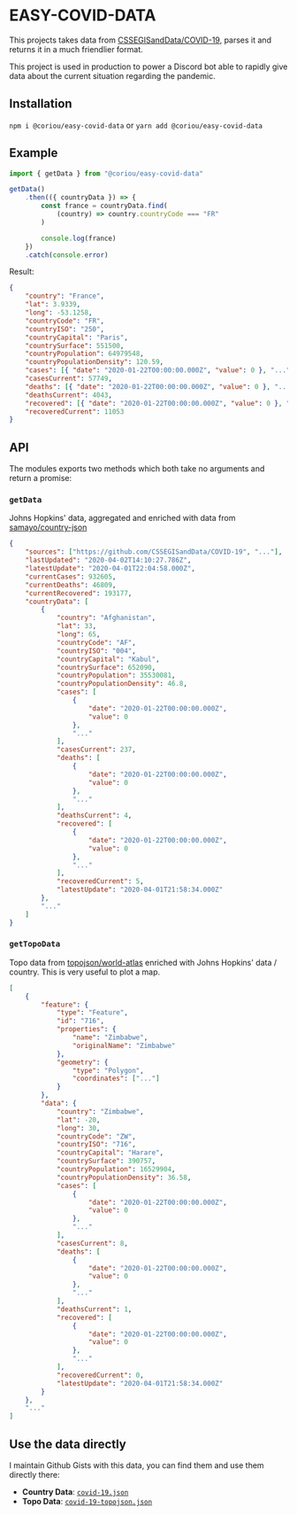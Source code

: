 # EASY-COVID-DATA

This projects takes data from [CSSEGISandData/COVID-19](https://github.com/CSSEGISandData/COVID-19), parses it and returns it in a much friendlier format.

This project is used in production to power a Discord bot able to rapidly give data about the current situation regarding the pandemic.

## Installation

`npm i @coriou/easy-covid-data` or `yarn add @coriou/easy-covid-data`

## Example

```js
import { getData } from "@coriou/easy-covid-data"

getData()
	.then(({ countryData }) => {
		const france = countryData.find(
			(country) => country.countryCode === "FR"
		)

		console.log(france)
	})
	.catch(console.error)
```

Result:

```json
{
	"country": "France",
	"lat": 3.9339,
	"long": -53.1258,
	"countryCode": "FR",
	"countryISO": "250",
	"countryCapital": "Paris",
	"countrySurface": 551500,
	"countryPopulation": 64979548,
	"countryPopulationDensity": 120.59,
	"cases": [{ "date": "2020-01-22T00:00:00.000Z", "value": 0 }, "..."],
	"casesCurrent": 57749,
	"deaths": [{ "date": "2020-01-22T00:00:00.000Z", "value": 0 }, "..."],
	"deathsCurrent": 4043,
	"recovered": [{ "date": "2020-01-22T00:00:00.000Z", "value": 0 }, "..."],
	"recoveredCurrent": 11053
}
```

## API

The modules exports two methods which both take no arguments and return a promise:

### `getData`

Johns Hopkins' data, aggregated and enriched with data from [samayo/country-json](https://github.com/samayo/country-json)

```json
{
	"sources": ["https://github.com/CSSEGISandData/COVID-19", "..."],
	"lastUpdated": "2020-04-02T14:10:27.786Z",
	"latestUpdate": "2020-04-01T22:04:58.000Z",
	"currentCases": 932605,
	"currentDeaths": 46809,
	"currentRecovered": 193177,
	"countryData": [
		{
			"country": "Afghanistan",
			"lat": 33,
			"long": 65,
			"countryCode": "AF",
			"countryISO": "004",
			"countryCapital": "Kabul",
			"countrySurface": 652090,
			"countryPopulation": 35530081,
			"countryPopulationDensity": 46.8,
			"cases": [
				{
					"date": "2020-01-22T00:00:00.000Z",
					"value": 0
				},
				"..."
			],
			"casesCurrent": 237,
			"deaths": [
				{
					"date": "2020-01-22T00:00:00.000Z",
					"value": 0
				},
				"..."
			],
			"deathsCurrent": 4,
			"recovered": [
				{
					"date": "2020-01-22T00:00:00.000Z",
					"value": 0
				},
				"..."
			],
			"recoveredCurrent": 5,
			"latestUpdate": "2020-04-01T21:58:34.000Z"
		},
		"..."
	]
}
```

### `getTopoData`

Topo data from [topojson/world-atlas](https://github.com/topojson/world-atlas) enriched with Johns Hopkins' data / country. This is very useful to plot a map.

```json
[
	{
		"feature": {
			"type": "Feature",
			"id": "716",
			"properties": {
				"name": "Zimbabwe",
				"originalName": "Zimbabwe"
			},
			"geometry": {
				"type": "Polygon",
				"coordinates": ["..."]
			}
		},
		"data": {
			"country": "Zimbabwe",
			"lat": -20,
			"long": 30,
			"countryCode": "ZW",
			"countryISO": "716",
			"countryCapital": "Harare",
			"countrySurface": 390757,
			"countryPopulation": 16529904,
			"countryPopulationDensity": 36.58,
			"cases": [
				{
					"date": "2020-01-22T00:00:00.000Z",
					"value": 0
				},
				"..."
			],
			"casesCurrent": 8,
			"deaths": [
				{
					"date": "2020-01-22T00:00:00.000Z",
					"value": 0
				},
				"..."
			],
			"deathsCurrent": 1,
			"recovered": [
				{
					"date": "2020-01-22T00:00:00.000Z",
					"value": 0
				},
				"..."
			],
			"recoveredCurrent": 0,
			"latestUpdate": "2020-04-01T21:58:34.000Z"
		}
	},
	"..."
]
```

## Use the data directly

I maintain Github Gists with this data, you can find them and use them directly there:

-   **Country Data**: [`covid-19.json`](https://gist.github.com/9c1092560b251f2843d802b0b04beb87)
-   **Topo Data**: [`covid-19-topojson.json`](https://gist.github.com/201288651baee8df5fcb45f056237739)
